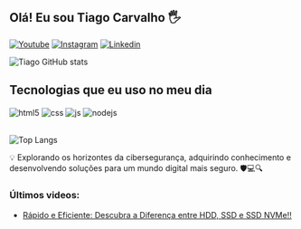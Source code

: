## Olá! Eu sou Tiago Carvalho 🖐️


[![Youtube](https://img.shields.io/badge/YouTube-FF0000?style=for-the-badge&logo=youtube&logoColor=white)](https://www.youtube.com/@ExploraWeb123)
[![Instagram](https://img.shields.io/badge/Instagram-E4405F?style=for-the-badge&logo=instagram&logoColor=white)](https://www.instagram.com/exploraweb_oficial/)
[![Linkedin](https://img.shields.io/badge/LinkedIn-0077B5?style=for-the-badge&logo=linkedin&logoColor=white)](https://www.linkedin.com/in/tiagocarvalhog2020/)

![Tiago GitHub stats](https://github-readme-stats.vercel.app/api?username=Tiagotj7&theme=blue-green)

## Tecnologias que eu uso no meu dia

<div style="display: inline_block">
  <img align="center" alt="html5" src="https://img.shields.io/badge/HTML5-E34F26?style=for-the-badge&logo=html5&logoColor=white" />
  <img align="center" alt="css" src="https://img.shields.io/badge/CSS3-1572B6?style=for-the-badge&logo=css3&logoColor=white" />
  <img align="center" alt="js" src="https://img.shields.io/badge/JavaScript-F7DF1E?style=for-the-badge&logo=javascript&logoColor=black" />
  <img align="center" alt="nodejs" src="https://img.shields.io/badge/Node.js-43853D?style=for-the-badge&logo=node.js&logoColor=white" />
</div><br/>

![Top Langs](https://github-readme-stats.vercel.app/api/top-langs/?username=Tiagotj7&layout=compact)

💡 Explorando os horizontes da cibersegurança, adquirindo conhecimento e desenvolvendo soluções para um mundo digital mais seguro. 🛡️💻🔍

### Últimos videos:
- [Rápido e Eficiente: Descubra a Diferença entre HDD, SSD e SSD NVMe!!](https://www.youtube.com/watch?v=KhF5TnfyJro&t=7s)<br/>
